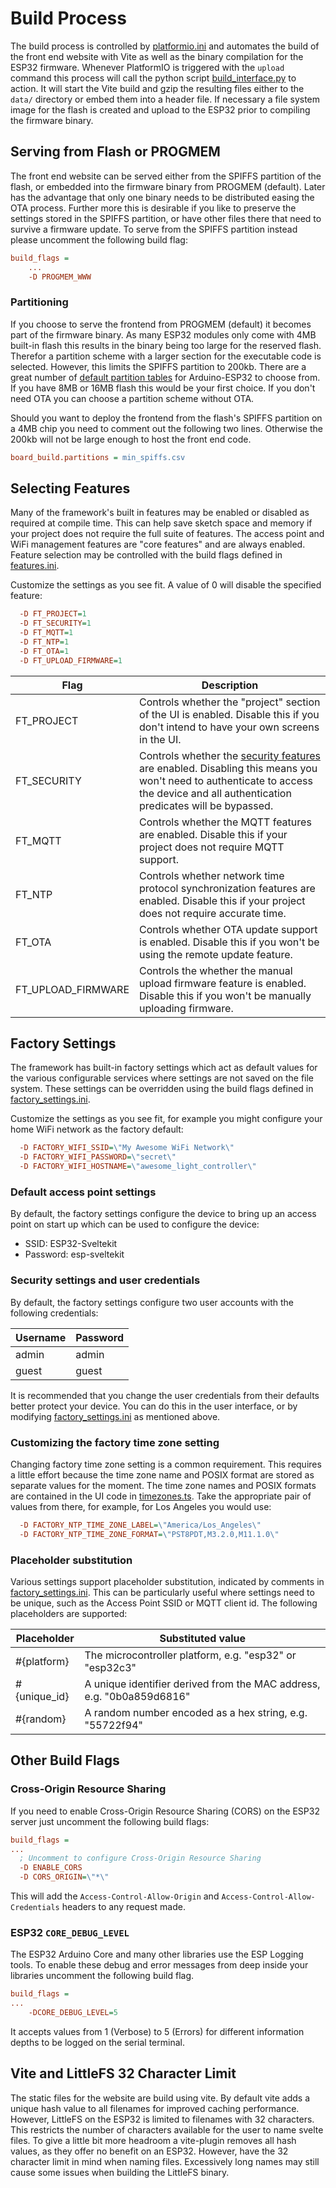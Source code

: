 # Build Process

The build process is controlled by [platformio.ini](https://github.com/theelims/ESP32-sveltekit/platformio.ini) and automates the build of the front end website with Vite as well as the binary compilation for the ESP32 firmware. Whenever PlatformIO is triggered with the `upload` command this process will call the python script [build_interface.py](https://github.com/theelims/ESP32-sveltekit/scripts/build_interface.py) to action. It will start the Vite build and gzip the resulting files either to the `data/` directory or embed them into a header file. If necessary a file system image for the flash is created and upload to the ESP32 prior to compiling the firmware binary.

## Serving from Flash or PROGMEM

The front end website can be served either from the SPIFFS partition of the flash, or embedded into the firmware binary from PROGMEM (default). Later has the advantage that only one binary needs to be distributed easing the OTA process. Further more this is desirable if you like to preserve the settings stored in the SPIFFS partition, or have other files there that need to survive a firmware update. To serve from the SPIFFS partition instead please uncomment the following build flag:

```ini
build_flags =
    ...
    -D PROGMEM_WWW
```

### Partitioning

If you choose to serve the frontend from PROGMEM (default) it becomes part of the firmware binary. As many ESP32 modules only come with 4MB built-in flash this results in the binary being too large for the reserved flash. Therefor a partition scheme with a larger section for the executable code is selected. However, this limits the SPIFFS partition to 200kb. There are a great number of [default partition tables](https://github.com/espressif/arduino-esp32/tree/master/tools/partitions) for Arduino-ESP32 to choose from. If you have 8MB or 16MB flash this would be your first choice. If you don't need OTA you can choose a partition scheme without OTA.

Should you want to deploy the frontend from the flash's SPIFFS partition on a 4MB chip you need to comment out the following two lines. Otherwise the 200kb will not be large enough to host the front end code.

```ini
board_build.partitions = min_spiffs.csv
```

## Selecting Features

Many of the framework's built in features may be enabled or disabled as required at compile time. This can help save sketch space and memory if your project does not require the full suite of features. The access point and WiFi management features are "core features" and are always enabled. Feature selection may be controlled with the build flags defined in [features.ini](https://github.com/theelims/ESP32-sveltekit/blob/main/features.ini).

Customize the settings as you see fit. A value of 0 will disable the specified feature:

```ini
  -D FT_PROJECT=1
  -D FT_SECURITY=1
  -D FT_MQTT=1
  -D FT_NTP=1
  -D FT_OTA=1
  -D FT_UPLOAD_FIRMWARE=1
```

| Flag               | Description                                                                                                                                                                                                              |
| ------------------ | ------------------------------------------------------------------------------------------------------------------------------------------------------------------------------------------------------------------------ |
| FT_PROJECT         | Controls whether the "project" section of the UI is enabled. Disable this if you don't intend to have your own screens in the UI.                                                                                        |
| FT_SECURITY        | Controls whether the [security features](statefulservice.md#security-features) are enabled. Disabling this means you won't need to authenticate to access the device and all authentication predicates will be bypassed. |
| FT_MQTT            | Controls whether the MQTT features are enabled. Disable this if your project does not require MQTT support.                                                                                                              |
| FT_NTP             | Controls whether network time protocol synchronization features are enabled. Disable this if your project does not require accurate time.                                                                                |
| FT_OTA             | Controls whether OTA update support is enabled. Disable this if you won't be using the remote update feature.                                                                                                            |
| FT_UPLOAD_FIRMWARE | Controls the whether the manual upload firmware feature is enabled. Disable this if you won't be manually uploading firmware.                                                                                            |

## Factory Settings

The framework has built-in factory settings which act as default values for the various configurable services where settings are not saved on the file system. These settings can be overridden using the build flags defined in [factory_settings.ini](https://github.com/theelims/ESP32-sveltekit/blob/main/factory_settings.ini).

Customize the settings as you see fit, for example you might configure your home WiFi network as the factory default:

```ini
  -D FACTORY_WIFI_SSID=\"My Awesome WiFi Network\"
  -D FACTORY_WIFI_PASSWORD=\"secret\"
  -D FACTORY_WIFI_HOSTNAME=\"awesome_light_controller\"
```

### Default access point settings

By default, the factory settings configure the device to bring up an access point on start up which can be used to configure the device:

- SSID: ESP32-Sveltekit
- Password: esp-sveltekit

### Security settings and user credentials

By default, the factory settings configure two user accounts with the following credentials:

| Username | Password |
| -------- | -------- |
| admin    | admin    |
| guest    | guest    |

It is recommended that you change the user credentials from their defaults better protect your device. You can do this in the user interface, or by modifying [factory_settings.ini](https://github.com/theelims/ESP32-sveltekit/blob/main/factory_settings.ini) as mentioned above.

### Customizing the factory time zone setting

Changing factory time zone setting is a common requirement. This requires a little effort because the time zone name and POSIX format are stored as separate values for the moment. The time zone names and POSIX formats are contained in the UI code in [timezones.ts](https://github.com/theelims/ESP32-sveltekit/blob/main/interface/src/routes/connections/timezones.ts). Take the appropriate pair of values from there, for example, for Los Angeles you would use:

```ini
  -D FACTORY_NTP_TIME_ZONE_LABEL=\"America/Los_Angeles\"
  -D FACTORY_NTP_TIME_ZONE_FORMAT=\"PST8PDT,M3.2.0,M11.1.0\"
```

### Placeholder substitution

Various settings support placeholder substitution, indicated by comments in [factory_settings.ini](https://github.com/theelims/ESP32-sveltekit/blob/main/factory_settings.ini). This can be particularly useful where settings need to be unique, such as the Access Point SSID or MQTT client id. The following placeholders are supported:

| Placeholder  | Substituted value                                                     |
| ------------ | --------------------------------------------------------------------- |
| #{platform}  | The microcontroller platform, e.g. "esp32" or "esp32c3"               |
| #{unique_id} | A unique identifier derived from the MAC address, e.g. "0b0a859d6816" |
| #{random}    | A random number encoded as a hex string, e.g. "55722f94"              |

## Other Build Flags

### Cross-Origin Resource Sharing
If you need to enable Cross-Origin Resource Sharing (CORS) on the ESP32 server just uncomment the following build flags:
```ini
build_flags = 
...
  ; Uncomment to configure Cross-Origin Resource Sharing
  -D ENABLE_CORS
  -D CORS_ORIGIN=\"*\"
```
This will add the `Access-Control-Allow-Origin` and `Access-Control-Allow-Credentials` headers to any request made.
### ESP32 `CORE_DEBUG_LEVEL`
The ESP32 Arduino Core and many other libraries use the ESP Logging tools. To enable these debug and error messages from deep inside your libraries uncomment the following build flag.
```ini
build_flags = 
...
	-DCORE_DEBUG_LEVEL=5
```
It accepts values from 1 (Verbose) to 5 (Errors) for different information depths to be logged on the serial terminal.

## Vite and LittleFS 32 Character Limit
The static files for the website are build using vite. By default vite adds a unique hash value to all filenames for improved caching performance. However, LittleFS on the ESP32 is limited to filenames with 32 characters. This restricts the number of characters available for the user to name svelte files. To give a little bit more headroom a vite-plugin removes all hash values, as they offer no benefit on an ESP32. However, have the 32 character limit in mind when naming files. Excessively long names may still cause some issues when building the LittleFS binary.